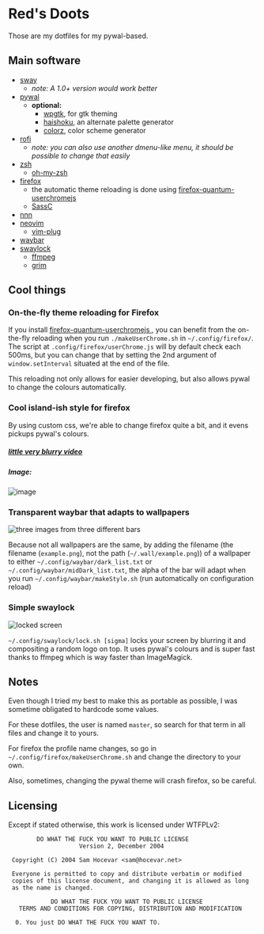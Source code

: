 # Red's Doots

Those are my dotfiles for my pywal-based.

## Main software
- [sway](https://github.com/swaywm/sway)
  - *note: A 1.0+ version would work better*
- [pywal](https://github.com/dylanaraps/pywal)
  - **optional:**
    - [wpgtk](https://github.com/deviantfero/wpgtk), for gtk theming
    - [haishoku](https://github.com/LanceGin/haishoku), an alternate palette 
      generator
    - [colorz](https://github.com/metakirby5/colorz), color scheme generator
- [rofi](https://github.com/DaveDavenport/rofi)
  - *note: you can also use another dmenu-like menu, it should be possible to 
    change that easily*
- [zsh](https://www.zsh.org/)
  - [oh-my-zsh](https://github.com/robbyrussell/oh-my-zsh)
- [firefox](https://www.mozilla.org/en-US/firefox/new/)
  - the automatic theme reloading is done using [firefox-quantum-userchromejs
    ](https://github.com/nuchi/firefox-quantum-userchromejs)
  - [SassC](https://github.com/sass/sassc)
- [nnn](https://github.com/jarun/nnn)
- [neovim](https://github.com/neovim/neovim)
  - [vim-plug](https://github.com/junegunn/vim-plug)
- [waybar](https://github.com/Alexays/Waybar)
- [swaylock](https://github.com/swaywm/swaylock)
  - [ffmpeg](https://ffmpeg.org/)
  - [grim](https://github.com/emersion/grim)

## Cool things
### On-the-fly theme reloading for Firefox

If you install [firefox-quantum-userchromejs
](https://github.com/nuchi/firefox-quantum-userchromejs), you can benefit from 
the on-the-fly reloading when you run `./makeUserChrome.sh` in 
`~/.config/firefox/`. The script at `.config/firefox/userChrome.js` will by 
default check each 500ms, but you can change that by setting the 2nd argument 
of `window.setInterval` situated at the end of the file.

This reloading not only allows for easier developing, but also allows pywal to 
change the colours automatically.

### Cool island-ish style for firefox
By using custom css, we're able to change firefox quite a bit, and it evens 
pickups pywal's colours.

##### [little very blurry video](https://i.imgur.com/0DNBqlO.mp4)

##### Image:
![image](https://i.imgur.com/FtlKtDA.png)

### Transparent waybar that adapts to wallpapers

![three images from three different bars](https://i.imgur.com/0kAjrzd.png)

Because not all wallpapers are the same, by adding the filename (the filename 
(`example.png`), not the path (`~/.wall/example.png`)) of a wallpaper to either 
`~/.config/waybar/dark_list.txt` or `~/.config/waybar/midDark_list.txt`, the 
alpha of the bar will adapt when you run `~/.config/waybar/makeStyle.sh` (run 
automatically on configuration reload)

### Simple swaylock
![locked screen](https://i.imgur.com/HDgGwve.png)

`~/.config/swaylock/lock.sh [sigma]` locks your screen by blurring it and 
compositing a random logo on top. It uses pywal's colours and is super fast 
thanks to ffmpeg which is way faster than ImageMagick.

## Notes

Even though I tried my best to make this as portable as possible, I was 
sometime obligated to hardcode some values.

For these dotfiles, the user is named `master`, so search for that term in all 
files and change it to yours.

For firefox the profile name changes, so go in 
`~/.config/firefox/makeUserChrome.sh` and change the directory to your own.

Also, sometimes, changing the pywal theme will crash firefox, so be careful.

## Licensing
Except if stated otherwise, this work is licensed under WTFPLv2:

```plaintext
        DO WHAT THE FUCK YOU WANT TO PUBLIC LICENSE 
                    Version 2, December 2004 

 Copyright (C) 2004 Sam Hocevar <sam@hocevar.net> 

 Everyone is permitted to copy and distribute verbatim or modified 
 copies of this license document, and changing it is allowed as long 
 as the name is changed. 

            DO WHAT THE FUCK YOU WANT TO PUBLIC LICENSE 
   TERMS AND CONDITIONS FOR COPYING, DISTRIBUTION AND MODIFICATION 

  0. You just DO WHAT THE FUCK YOU WANT TO.
```
